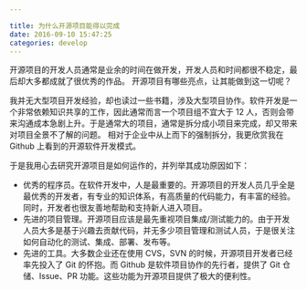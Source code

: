 ```yaml
---

title: 为什么开源项目能得以完成
date: 2016-09-10 15:47:25
categories: develop
---
```


开源项目的开发人员通常是业余的时间在做开发，开发人员和时间都很不稳定，最后却大多都成就了很优秀的作品。
开源项目有哪些亮点，让其能做到这一切呢？

<!--more-->

我并无大型项目开发经验，却也读过一些书籍，涉及大型项目协作。软件开发是一个非常依赖知识共享的工作，因此通常而言一个项目组不宜大于 12 人，否则会带来沟通成本急剧上升。于是通常大的项目，通常是拆分成小项目来完成，却又带来对项目全景不了解的问题。
相对于企业中从上而下的强制拆分，我更欣赏我在 Github 上看到的开源软件开发模式。

于是我用心去研究开源项目是如何运作的，并列举其成功原因如下：
- 优秀的程序员。在软件开发中，人是最重要的。开源项目的开发人员几乎全是最优秀的开发者，有专业的知识体系，有高质量的代码能力，有丰富的经验。同时，开发者也很友善地帮助和支持新人进入项目。
- 先进的项目管理。开源项目应该是最先重视项目集成/测试能力的。由于开发人员大多是基于兴趣去贡献代码，并无多少项目管理和测试人员，于是很关注如何自动化的测试、集成、部署、发布等。
- 先进的工具。大多数企业还在使用 CVS，SVN 的时候，开源项目开发者已经率先投入了 Git 的怀抱。而 Github 是软件项目协作的先行者，提供了 Git 仓储、Issue、PR 功能。这些功能为开源项目提供了极大的便利性。
